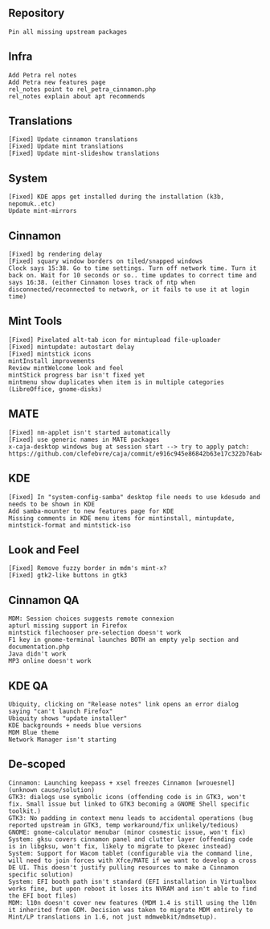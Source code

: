 Repository
----------
	Pin all missing upstream packages
	
Infra	
-----
	Add Petra rel notes
	Add Petra new features page
	rel_notes point to rel_petra_cinnamon.php
	rel_notes explain about apt recommends

Translations
------------
	[Fixed] Update cinnamon translations
	[Fixed] Update mint translations
	[Fixed] Update mint-slideshow translations
	
System
------		
	[Fixed] KDE apps get installed during the installation (k3b, nepomuk..etc)	
	Update mint-mirrors	
	
Cinnamon
--------
		
	[Fixed] bg rendering delay
	[Fixed] squary window borders on tiled/snapped windows	
	Clock says 15:38. Go to time settings. Turn off network time. Turn it back on. Wait for 10 seconds or so.. time updates to correct time and says 16:38. (either Cinnamon loses track of ntp when disconnected/reconnected to network, or it fails to use it at login time)
	

Mint Tools
----------
	[Fixed] Pixelated alt-tab icon for mintupload file-uploader
	[Fixed] mintupdate: autostart delay
	[Fixed] mintstick icons	
	mintInstall improvements
	Review mintWelcome look and feel
	mintStick progress bar isn't fixed yet
	mintmenu show duplicates when item is in multiple categories (LibreOffice, gnome-disks)	
	
MATE
----
	[Fixed] nm-applet isn't started automatically
	[Fixed] use generic names in MATE packages
	x-caja-desktop windows bug at session start --> try to apply patch: https://github.com/clefebvre/caja/commit/e916c945e86842b63e17c322b76ab47e1538c233

KDE
---
	[Fixed] In "system-config-samba" desktop file needs to use kdesudo and needs to be shown in KDE
	Add samba-mounter to new features page for KDE
	Missing comments in KDE menu items for mintinstall, mintupdate, mintstick-format and mintstick-iso

Look and Feel
-------------	
	[Fixed] Remove fuzzy border in mdm's mint-x?	
	[Fixed] gtk2-like buttons in gtk3

Cinnamon QA
-----------
	MDM: Session choices suggests remote connexion
	apturl missing support in Firefox
	mintstick filechooser pre-selection doesn't work
	F1 key in gnome-terminal launches BOTH an empty yelp section and documentation.php
	Java didn't work
	MP3 online doesn't work

KDE QA
------
	Ubiquity, clicking on "Release notes" link opens an error dialog saying "can't launch Firefox"
	Ubiquity shows "update installer"
	KDE backgrounds + needs blue versions
	MDM Blue theme
	Network Manager isn't starting
	
De-scoped
---------		
	Cinnamon: Launching keepass + xsel freezes Cinnamon [wrouesnel] (unknown cause/solution)	
	GTK3: dialogs use symbolic icons (offending code is in GTK3, won't fix. Small issue but linked to GTK3 becoming a GNOME Shell specific toolkit.)
	GTK3: No padding in context menu leads to accidental operations (bug reported upstream in GTK3, temp workaround/fix unlikely/tedious)
	GNOME: gnome-calculator menubar (minor cosmestic issue, won't fix)
	System: gksu covers cinnamon panel and clutter layer (offending code is in libgksu, won't fix, likely to migrate to pkexec instead)
	System: Support for Wacom tablet (configurable via the command line, will need to join forces with Xfce/MATE if we want to develop a cross DE UI. This doesn't justify pulling resources to make a Cinnamon specific solution)	
	System: EFI booth path isn't standard (EFI installation in Virtualbox works fine, but upon reboot it loses its NVRAM and isn't able to find the EFI boot files)
	MDM: l10n doesn't cover new features (MDM 1.4 is still using the l10n it inherited from GDM. Decision was taken to migrate MDM entirely to Mint/LP translations in 1.6, not just mdmwebkit/mdmsetup).





